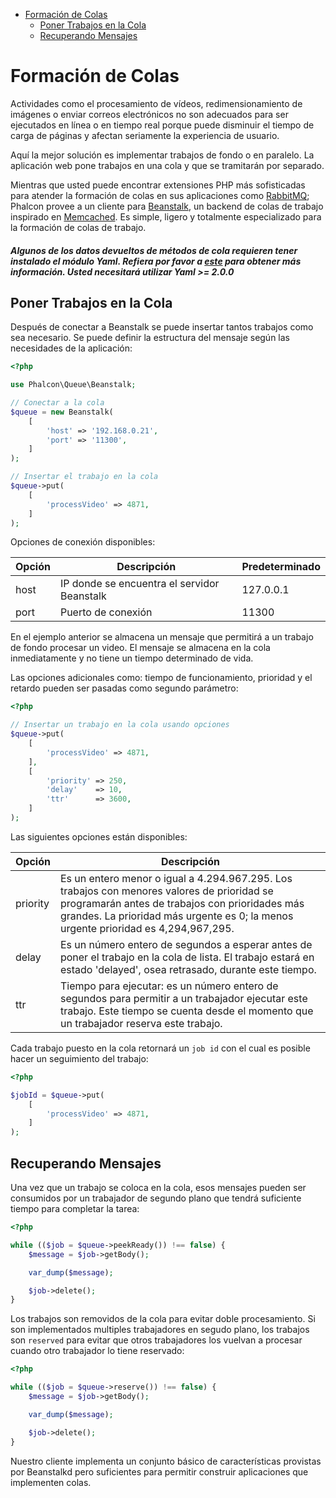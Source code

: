 <div class='article-menu'>
  <ul>
    <li>
      <a href="#overview">Formación de Colas</a> <ul>
        <li>
          <a href="#put-jobs-in-queue">Poner Trabajos en la Cola</a>
        </li>
        <li>
          <a href="#retrieving-messages">Recuperando Mensajes</a>
        </li>
      </ul>
    </li>
  </ul>
</div>

<a name='overview'></a>

# Formación de Colas

Actividades como el procesamiento de vídeos, redimensionamiento de imágenes o enviar correos electrónicos no son adecuados para ser ejecutados en línea o en tiempo real porque puede disminuir el tiempo de carga de páginas y afectan seriamente la experiencia de usuario.

Aquí la mejor solución es implementar trabajos de fondo o en paralelo. La aplicación web pone trabajos en una cola y que se tramitarán por separado.

Mientras que usted puede encontrar extensiones PHP más sofisticadas para atender la formación de colas en sus aplicaciones como [RabbitMQ](http://pecl.php.net/package/amqp); Phalcon provee a un cliente para [Beanstalk](http://www.igvita.com/2010/05/20/scalable-work-queues-with-beanstalk/), un backend de colas de trabajo inspirado en [Memcached](http://memcached.org/). Es simple, ligero y totalmente especializado para la formación de colas de trabajo.

<h5 class='alert alert-danger'>Algunos de los datos devueltos de métodos de cola requieren tener instalado el módulo Yaml. Refiera por favor a <a href="http://php.net/manual/book.yaml.php">este</a> para obtener más información. Usted necesitará utilizar Yaml >= 2.0.0 </h5>

<a name='put-jobs-in-queue'></a>

## Poner Trabajos en la Cola

Después de conectar a Beanstalk se puede insertar tantos trabajos como sea necesario. Se puede definir la estructura del mensaje según las necesidades de la aplicación:

```php
<?php

use Phalcon\Queue\Beanstalk;

// Conectar a la cola
$queue = new Beanstalk(
    [
        'host' => '192.168.0.21',
        'port' => '11300',
    ]
);

// Insertar el trabajo en la cola
$queue->put(
    [
        'processVideo' => 4871,
    ]
);
```

Opciones de conexión disponibles:

| Opción | Descripción                                 | Predeterminado |
| ------ | ------------------------------------------- | -------------- |
| host   | IP donde se encuentra el servidor Beanstalk | 127.0.0.1      |
| port   | Puerto de conexión                          | 11300          |

En el ejemplo anterior se almacena un mensaje que permitirá a un trabajo de fondo procesar un video. El mensaje se almacena en la cola inmediatamente y no tiene un tiempo determinado de vida.

Las opciones adicionales como: tiempo de funcionamiento, prioridad y el retardo pueden ser pasadas como segundo parámetro:

```php
<?php

// Insertar un trabajo en la cola usando opciones
$queue->put(
    [
        'processVideo' => 4871,
    ],
    [
        'priority' => 250,
        'delay'    => 10,
        'ttr'      => 3600,
    ]
);
```

Las siguientes opciones están disponibles:

| Opción   | Descripción                                                                                                                                                                                                                         |
| -------- | ----------------------------------------------------------------------------------------------------------------------------------------------------------------------------------------------------------------------------------- |
| priority | Es un entero menor o igual a 4.294.967.295. Los trabajos con menores valores de prioridad se programarán antes de trabajos con prioridades más grandes. La prioridad más urgente es 0; la menos urgente prioridad es 4,294,967,295. |
| delay    | Es un número entero de segundos a esperar antes de poner el trabajo en la cola de lista. El trabajo estará en estado 'delayed', osea retrasado, durante este tiempo.                                                                |
| ttr      | Tiempo para ejecutar: es un número entero de segundos para permitir a un trabajador ejecutar este trabajo. Este tiempo se cuenta desde el momento que un trabajador reserva este trabajo.                                           |

Cada trabajo puesto en la cola retornará un `job id` con el cual es posible hacer un seguimiento del trabajo:

```php
<?php

$jobId = $queue->put(
    [
        'processVideo' => 4871,
    ]
);
```

<a name='retrieving-messages'></a>

## Recuperando Mensajes

Una vez que un trabajo se coloca en la cola, esos mensajes pueden ser consumidos por un trabajador de segundo plano que tendrá suficiente tiempo para completar la tarea:

```php
<?php

while (($job = $queue->peekReady()) !== false) {
    $message = $job->getBody();

    var_dump($message);

    $job->delete();
}
```

Los trabajos son removidos de la cola para evitar doble procesamiento. Si son implementados multiples trabajadores en segudo plano, los trabajos son `reserved` para evitar que otros trabajadores los vuelvan a procesar cuando otro trabajador lo tiene reservado:

```php
<?php

while (($job = $queue->reserve()) !== false) {
    $message = $job->getBody();

    var_dump($message);

    $job->delete();
}
```

Nuestro cliente implementa un conjunto básico de características provistas por Beanstalkd pero suficientes para permitir construir aplicaciones que implementen colas.